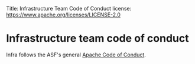 Title: Infrastructure Team Code of Conduct
license: https://www.apache.org/licenses/LICENSE-2.0

# Infrastructure team code of conduct

Infra follows the ASF's general <a href="https://www.apache.org/foundation/policies/conduct">Apache Code of Conduct</a>.
